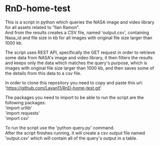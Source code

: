 # RnD-home-test

This is a script in python which queries the NASA image and video library for all assets related to “Ilan Ramon”.  
And from the results creates a CSV file, named 'output.csv', containing Nasa_id and file size in kb for all images 
with original file size larger than 1000 kb.  

The script uses REST API, specifically the GET request in order to retrieve some data from NASA's image and video library, it then filters the results and keeps only the data which matches the query's purpose, which is images with original file size larger than 1000 kb, and then saves some of the details from this data to a csv file.  

In order to clone this repository you need to copy and paste this url:  'https://github.com/Layan11/RnD-home-test.git'  

The packages you need to import to be able to run the script are the following packages:  
'import urllib'  
'import requests'  
'import csv'  

To run the script use the 'python query.py' command.  
After the script finishes running, it will create a csv output file named 'output.csv' which will contain all of the query's output in a table.
